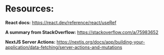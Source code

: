 # Resources:

**React docs:** https://react.dev/reference/react/useRef

**A summary from StackOverflow:** https://stackoverflow.com/a/75983652

**NextJS Server Actions:** https://nextjs.org/docs/app/building-your-application/data-fetching/server-actions-and-mutations
